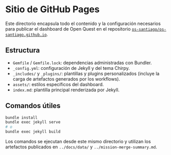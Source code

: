 # Sitio de GitHub Pages

Este directorio encapsula todo el contenido y la configuración necesarios para
publicar el dashboard de Open Quest en el repositorio
[`os-santiago/os-santiago.github.io`](https://github.com/os-santiago/os-santiago.github.io).

## Estructura

- `Gemfile` / `Gemfile.lock`: dependencias administradas con Bundler.
- `_config.yml`: configuración de Jekyll y del tema Chirpy.
- `_includes/` y `_plugins/`: plantillas y plugins personalizados (incluye la
  carga de artefactos generados por los workflows).
- `assets/`: estilos específicos del dashboard.
- `index.md`: plantilla principal renderizada por Jekyll.

## Comandos útiles

```bash
bundle install
bundle exec jekyll serve
# o
bundle exec jekyll build
```

Los comandos se ejecutan desde este mismo directorio y utilizan los artefactos
publicados en `../docs/data/` y `../mission-merge-summary.md`.
